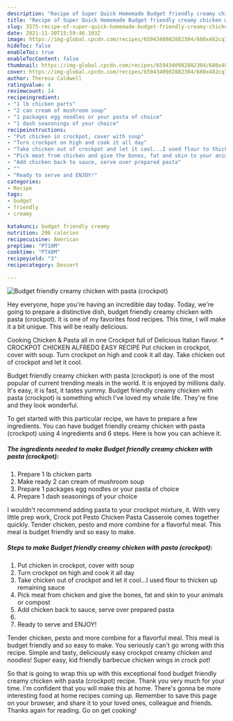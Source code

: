 ```yaml
---
description: "Recipe of Super Quick Homemade Budget friendly creamy chicken with pasta (crockpot)"
title: "Recipe of Super Quick Homemade Budget friendly creamy chicken with pasta (crockpot)"
slug: 3575-recipe-of-super-quick-homemade-budget-friendly-creamy-chicken-with-pasta-crockpot
date: 2021-11-30T15:59:46.103Z
image: https://img-global.cpcdn.com/recipes/6594340982882304/680x482cq70/budget-friendly-creamy-chicken-with-pasta-crockpot-recipe-main-photo.jpg
hideToc: false
enableToc: true
enableTocContent: false
thumbnail: https://img-global.cpcdn.com/recipes/6594340982882304/680x482cq70/budget-friendly-creamy-chicken-with-pasta-crockpot-recipe-main-photo.jpg
cover: https://img-global.cpcdn.com/recipes/6594340982882304/680x482cq70/budget-friendly-creamy-chicken-with-pasta-crockpot-recipe-main-photo.jpg
author: Theresa Caldwell
ratingvalue: 4
reviewcount: 14
recipeingredient:
- "1 lb chicken parts"
- "2 can cream of mushroom soup"
- "1 packages egg noodles or your pasta of choice"
- "1 dash seasonings of your choice"
recipeinstructions:
- "Put chicken in crockpot, cover with soup"
- "Turn crockpot on high and cook it all day"
- "Take chicken out of crockpot and let it cool...I used flour to thicken up remaining sauce"
- "Pick meat from chicken and give the bones, fat and skin to your animals or compost"
- "Add chicken back to sauce, serve over prepared pasta"
- ""
- "Ready to serve and ENJOY!"
categories:
- Recipe
tags:
- budget
- friendly
- creamy

katakunci: budget friendly creamy 
nutrition: 206 calories
recipecuisine: American
preptime: "PT10M"
cooktime: "PT48M"
recipeyield: "3"
recipecategory: Dessert

---
```



![Budget friendly creamy chicken with pasta (crockpot)](https://img-global.cpcdn.com/recipes/6594340982882304/680x482cq70/budget-friendly-creamy-chicken-with-pasta-crockpot-recipe-main-photo.jpg)

Hey everyone, hope you're having an incredible day today. Today, we're going to prepare a distinctive dish, budget friendly creamy chicken with pasta (crockpot). It is one of my favorites food recipes. This time, I will make it a bit unique. This will be really delicious.

Cooking Chicken & Pasta all in one Crockpot full of Delicious Italian flavor. * CROCKPOT CHICKEN ALFREDO EASY RECIPE Put chicken in crockpot, cover with soup. Turn crockpot on high and cook it all day. Take chicken out of crockpot and let it cool.

Budget friendly creamy chicken with pasta (crockpot) is one of the most popular of current trending meals in the world. It is enjoyed by millions daily. It's easy, it is fast, it tastes yummy. Budget friendly creamy chicken with pasta (crockpot) is something which I've loved my whole life. They're fine and they look wonderful.


To get started with this particular recipe, we have to prepare a few ingredients. You can have budget friendly creamy chicken with pasta (crockpot) using 4 ingredients and 6 steps. Here is how you can achieve it.

<!--inarticleads1-->

##### The ingredients needed to make Budget friendly creamy chicken with pasta (crockpot):

1. Prepare 1 lb chicken parts
1. Make ready 2 can cream of mushroom soup
1. Prepare 1 packages egg noodles or your pasta of choice
1. Prepare 1 dash seasonings of your choice


I wouldn&#39;t recommend adding pasta to your crockpot mixture, it. With very little prep work, Crock pot Pesto Chicken Pasta Casserole comes together quickly. Tender chicken, pesto and more combine for a flavorful meal. This meal is budget friendly and so easy to make. 

<!--inarticleads2-->

##### Steps to make Budget friendly creamy chicken with pasta (crockpot):

1. Put chicken in crockpot, cover with soup
1. Turn crockpot on high and cook it all day
1. Take chicken out of crockpot and let it cool...I used flour to thicken up remaining sauce
1. Pick meat from chicken and give the bones, fat and skin to your animals or compost
1. Add chicken back to sauce, serve over prepared pasta
1. 
1. Ready to serve and ENJOY!

Tender chicken, pesto and more combine for a flavorful meal. This meal is budget friendly and so easy to make. You seriously can&#39;t go wrong with this recipe. Simple and tasty, deliciously easy crockpot creamy chicken and noodles! Super easy, kid friendly barbecue chicken wings in crock pot! 

So that is going to wrap this up with this exceptional food budget friendly creamy chicken with pasta (crockpot) recipe. Thank you very much for your time. I'm confident that you will make this at home. There's gonna be more interesting food at home recipes coming up. Remember to save this page on your browser, and share it to your loved ones, colleague and friends. Thanks again for reading. Go on get cooking!
